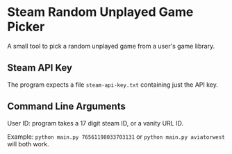 # Steam Random Unplayed Game Picker
A small tool to pick a random unplayed game from a user's game library.

## Steam API Key
The program expects a file `steam-api-key.txt` containing just the API key.

## Command Line Arguments
User ID: program takes a 17 digit steam ID, or a vanity URL ID.

Example: `python main.py 76561198033703131` or `python main.py aviatorwest` will both work.
